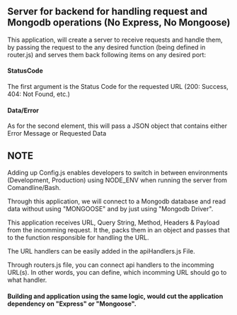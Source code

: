 ## Server for backend for handling request and Mongodb operations (No Express, No Mongoose)

This application, will create a server to receive requests and handle them, by passing the request to the any desired function (being defined in router.js) and serves them back following items on any desired port:
#### StatusCode
The first argument is the Status Code for the requested URL (200: Success, 404: Not Found, etc.) 
#### Data/Error
As for the second element, this will pass a JSON object that contains either Error Message or Requested Data

## NOTE
Adding up Config.js enables developers to switch in between environments (Development, Production) using NODE_ENV when running the server from Comandline/Bash.

Through this application, we will connect to a Mongodb database and read data without using "MONGOOSE" and by just using "Mongodb Driver".

This application receives URL, Query String, Method, Headers & Payload from the incomming request. It the, packs them in an object and passes that to the function responsible for handling the URL.

The URL handlers can be easily added in the apiHandlers.js File.

Through routers.js file, you can connect api handlers to the incomming URL(s). In other words, you can define, which incomming URL should go to what handler.

#### Building and application using the same logic, would cut the application dependency on "Express" or "Mongoose".